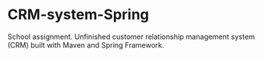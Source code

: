 # CRM-system-Spring
School assignment. Unfinished customer relationship management system (CRM) built with Maven and Spring Framework.
